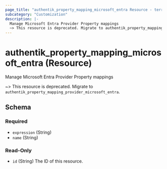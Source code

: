 ```yaml
---
page_title: "authentik_property_mapping_microsoft_entra Resource - terraform-provider-authentik"
subcategory: "Customization"
description: |-
  Manage Microsoft Entra Provider Property mappings
  ~> This resource is deprecated. Migrate to authentik_property_mapping_provider_microsoft_entra.
---
```


# authentik_property_mapping_microsoft_entra (Resource)

Manage Microsoft Entra Provider Property mappings

~> This resource is deprecated. Migrate to `authentik_property_mapping_provider_microsoft_entra`.



<!-- schema generated by tfplugindocs -->
## Schema

### Required

- `expression` (String)
- `name` (String)

### Read-Only

- `id` (String) The ID of this resource.
